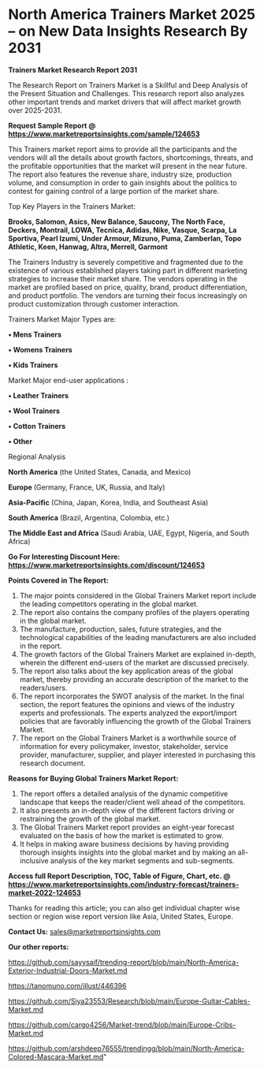 # North America Trainers Market 2025 – on New Data Insights Research By 2031

<strong>Trainers Market Research Report 2031</strong>

The Research Report on Trainers Market is a Skillful and Deep Analysis of the Present Situation and Challenges. This research report also analyzes other important trends and market drivers that will affect market growth over 2025-2031.

<strong>Request Sample Report @ <a href=https://www.marketreportsinsights.com/sample/124653>https://www.marketreportsinsights.com/sample/124653</a></strong>

This Trainers market report aims to provide all the participants and the vendors will all the details about growth factors, shortcomings, threats, and the profitable opportunities that the market will present in the near future. The report also features the revenue share, industry size, production volume, and consumption in order to gain insights about the politics to contest for gaining control of a large portion of the market share.

Top Key Players in the Trainers Market:

<strong>Brooks, Salomon, Asics, New Balance, Saucony, The North Face, Deckers, Montrail, LOWA, Tecnica, Adidas, Nike, Vasque, Scarpa, La Sportiva, Pearl Izumi, Under Armour, Mizuno, Puma, Zamberlan, Topo Athletic, Keen, Hanwag, Altra, Merrell, Garmont</strong>

The Trainers Industry is severely competitive and fragmented due to the existence of various established players taking part in different marketing strategies to increase their market share. The vendors operating in the market are profiled based on price, quality, brand, product differentiation, and product portfolio. The vendors are turning their focus increasingly on product customization through customer interaction.

Trainers Market Major Types are:

<strong>• Mens Trainers

• Womens Trainers

• Kids Trainers</strong>

Market Major end-user applications :

<strong>• Leather Trainers

• Wool Trainers

• Cotton Trainers

• Other</strong>

Regional Analysis

</u><strong><b>North America</b></strong> (the United States, Canada, and Mexico)

<strong><b>Europe </b></strong>(Germany, France, UK, Russia, and Italy)

<strong><b>Asia-Pacific</b></strong> (China, Japan, Korea, India, and Southeast Asia)

<strong><b>South America</b></strong> (Brazil, Argentina, Colombia, etc.)

<strong><b>The Middle East and Africa</b></strong> (Saudi Arabia, UAE, Egypt, Nigeria, and South Africa)

<strong>Go For Interesting Discount Here: <a href=https://www.marketreportsinsights.com/discount/124653>https://www.marketreportsinsights.com/discount/124653</a></strong>

<strong>Points Covered in The Report:</strong>
<ol>
  <li>The major points considered in the Global Trainers Market report include the leading competitors operating in the global market.</li>
  <li>The report also contains the company profiles of the players operating in the global market.</li>
  <li>The manufacture, production, sales, future strategies, and the technological capabilities of the leading manufacturers are also included in the report.</li>
  <li>The growth factors of the Global Trainers Market are explained in-depth, wherein the different end-users of the market are discussed precisely.</li>
  <li>The report also talks about the key application areas of the global market, thereby providing an accurate description of the market to the readers/users.</li>
  <li>The report incorporates the SWOT analysis of the market. In the final section, the report features the opinions and views of the industry experts and professionals. The experts analyzed the export/import policies that are favorably influencing the growth of the Global Trainers Market.</li>
  <li>The report on the Global Trainers Market is a worthwhile source of information for every policymaker, investor, stakeholder, service provider, manufacturer, supplier, and player interested in purchasing this research document.</li>
</ol>
<strong>Reasons for Buying Global Trainers Market Report:</strong>

<ol>
  <li>The report offers a detailed analysis of the dynamic competitive landscape that keeps the reader/client well ahead of the competitors.</li>
  <li>It also presents an in-depth view of the different factors driving or restraining the growth of the global market.</li>
  <li>The Global Trainers Market report provides an eight-year forecast evaluated on the basis of how the market is estimated to grow.</li>
  <li>It helps in making aware business decisions by having providing thorough insights insights into the global market and by making an all-inclusive analysis of the key market segments and sub-segments.</li>
</ol>
<strong>Access full Report Description, TOC, Table of Figure, Chart, etc. @ <a href=https://www.marketreportsinsights.com/industry-forecast/trainers-market-2022-124653>https://www.marketreportsinsights.com/industry-forecast/trainers-market-2022-124653</a></strong>


Thanks for reading this article; you can also get individual chapter wise section or region wise report version like Asia, United States, Europe.

<strong>Contact Us:</strong>
sales@marketreportsinsights.com

<strong>Our other reports:</strong>

<a href=https://github.com/sayysaif/trending-report/blob/main/North-America-Exterior-Industrial-Doors-Market.md>https://github.com/sayysaif/trending-report/blob/main/North-America-Exterior-Industrial-Doors-Market.md</a>

<a href=https://tanomuno.com/illust/446396>https://tanomuno.com/illust/446396</a>

<a href=https://github.com/Siya23553/Research/blob/main/Europe-Guitar-Cables-Market.md>https://github.com/Siya23553/Research/blob/main/Europe-Guitar-Cables-Market.md</a>

<a href=https://github.com/cargo4256/Market-trend/blob/main/Europe-Cribs-Market.md>https://github.com/cargo4256/Market-trend/blob/main/Europe-Cribs-Market.md</a>

<a href=https://github.com/arshdeep76555/trendingg/blob/main/North-America-Colored-Mascara-Market.md>https://github.com/arshdeep76555/trendingg/blob/main/North-America-Colored-Mascara-Market.md</a>"
